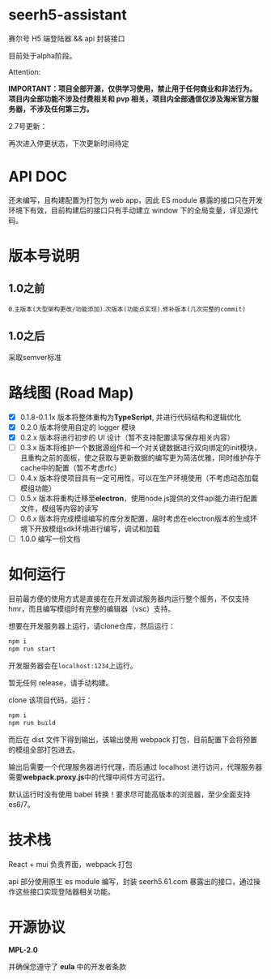 # seerh5-assistant

赛尔号 H5 端登陆器 && api 封装接口

目前处于alpha阶段。

Attention:

**IMPORTANT：项目全部开源，仅供学习使用，禁止用于任何商业和非法行为。项目内全部功能不涉及付费相关和 pvp 相关，项目内全部通信仅涉及淘米官方服务器，不涉及任何第三方。**



2.7号更新：

再次进入停更状态，下次更新时间待定

# API DOC

还未编写，且构建配置为打包为 web app，因此 ES module 暴露的接口只在开发环境下有效，目前构建后的接口只有手动建立 window 下的全局变量，详见源代码。

# 版本号说明

## 1.0之前

`0`.`主版本(大型架构更改/功能添加)`.`次版本(功能点实现)`.`修补版本(几次完整的commit)`

## 1.0之后

采取semver标准

# 路线图 (Road Map)

- [x] 0.1.8-0.1.1x 版本将整体重构为**TypeScript**, 并进行代码结构和逻辑优化
- [x] 0.2.0 版本将使用自定的 logger 模块
- [x] 0.2.x 版本将进行初步的 UI 设计（暂不支持配置读写保存相关内容）
- [ ] 0.3.x 版本将维护一个数据源组件和一个对关键数据进行双向绑定的init模块，且重构之前的面板，使之获取与更新数据的编写更为简洁优雅，同时维护存于cache中的配置（暂不考虑rfc）
- [ ] 0.4.x 版本将使项目具有一定可用性，可以在生产环境使用（不考虑动态加载模组功能）
- [ ] 0.5.x 版本将重构迁移至**electron**，使用node.js提供的文件api能力进行配置文件，模组等内容的读写
- [ ] 0.6.x 版本将完成模组编写的库分发配置，届时考虑在electron版本的生成环境下开放模组sdk环境进行编写，调试和加载
- [ ] 1.0.0 编写一份文档

# 如何运行

目前最方便的使用方式是直接在在开发调试服务器内运行整个服务，不仅支持hmr，而且编写模组时有完整的编辑器（vsc）支持。

想要在开发服务器上运行，请clone仓库，然后运行：

```bash
npm i
npm run start
```

开发服务器会在`localhost:1234`上运行。

暂无任何 release，请手动构建。

clone 该项目代码，运行：

```bash
npm i
npm run build
```

而后在 dist 文件下得到输出，该输出使用 webpack 打包，目前配置下会将预置的模组全部打包进去。

输出后需要一个代理服务器进行代理，而后通过 localhost 进行访问，代理服务器需要**webpack.proxy.js**中的代理中间件方可运行。

默认运行时没有使用 babel 转换！要求尽可能高版本的浏览器，至少全面支持 es6/7。

# 技术栈

React + mui 负责界面，webpack 打包

api 部分使用原生 es module 编写，封装 seerh5.61.com 暴露出的接口，通过操作这些接口实现登陆器相关功能。

# 开源协议

**MPL-2.0**

并确保您遵守了 **eula** 中的开发者条款

